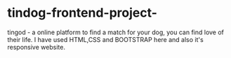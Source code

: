 # tindog-frontend-project-

tingod - a online platform to find a match for your dog, you can find love of their life.
I have used HTML,CSS and BOOTSTRAP here and also it's responsive website.
